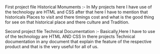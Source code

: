 First project file Historical Monuments :- In My projects here I have use of the technology are  HTML and CSS after that here I have to mention that historicals Places to visit and there timings cost and what is the good thing for see on that historical place and there culture and Tradition.

Second project file Technical Documentation :- Basically,Here I have to use of the technology are HTML AND CSS In there projects Technical documentation in any document that explain the feature of the respective product and that is the very useful for all of us.
